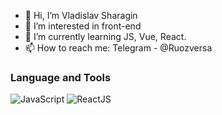 - 👋 Hi, I’m Vladislav Sharagin
- 👀 I’m interested in front-end
- 🌱 I’m currently learning JS, Vue, React.
- 📫 How to reach me: Telegram - @Ruozversa

### Language and Tools

![JavaScript](https://img.shields.io/badge/-JavaScript-090909?style=for-the-badge&logo=JavaScript&logoColor=E9D54D)
![ReactJS](https://img.shields.io/badge/-React_JS-090909?style=for-the-badge&logo=React&logoColor=#0f61db)

<!---
Vuradi/Vuradi is a ✨ special ✨ repository because its `README.md` (this file) appears on your GitHub profile.
You can click the Preview link to take a look at your changes.
--->
